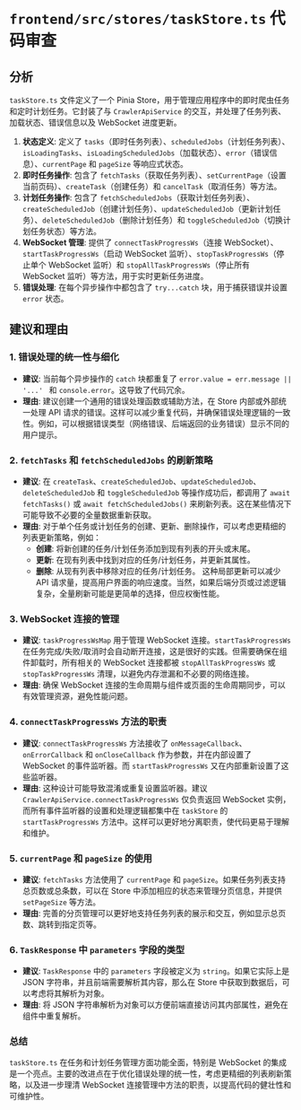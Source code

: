 # `frontend/src/stores/taskStore.ts` 代码审查

## 分析

`taskStore.ts` 文件定义了一个 Pinia Store，用于管理应用程序中的即时爬虫任务和定时计划任务。它封装了与 `CrawlerApiService` 的交互，并处理了任务列表、加载状态、错误信息以及 WebSocket 进度更新。

1.  **状态定义**: 定义了 `tasks`（即时任务列表）、`scheduledJobs`（计划任务列表）、`isLoadingTasks`、`isLoadingScheduledJobs`（加载状态）、`error`（错误信息）、`currentPage` 和 `pageSize` 等响应式状态。
2.  **即时任务操作**: 包含了 `fetchTasks`（获取任务列表）、`setCurrentPage`（设置当前页码）、`createTask`（创建任务）和 `cancelTask`（取消任务）等方法。
3.  **计划任务操作**: 包含了 `fetchScheduledJobs`（获取计划任务列表）、`createScheduledJob`（创建计划任务）、`updateScheduledJob`（更新计划任务）、`deleteScheduledJob`（删除计划任务）和 `toggleScheduledJob`（切换计划任务状态）等方法。
4.  **WebSocket 管理**: 提供了 `connectTaskProgressWs`（连接 WebSocket）、`startTaskProgressWs`（启动 WebSocket 监听）、`stopTaskProgressWs`（停止单个 WebSocket 监听）和 `stopAllTaskProgressWs`（停止所有 WebSocket 监听）等方法，用于实时更新任务进度。
5.  **错误处理**: 在每个异步操作中都包含了 `try...catch` 块，用于捕获错误并设置 `error` 状态。

## 建议和理由

### 1. 错误处理的统一性与细化

*   **建议**: 当前每个异步操作的 `catch` 块都重复了 `error.value = err.message || '...' ` 和 `console.error`。这导致了代码冗余。
*   **理由**: 建议创建一个通用的错误处理函数或辅助方法，在 Store 内部或外部统一处理 API 请求的错误。这样可以减少重复代码，并确保错误处理逻辑的一致性。例如，可以根据错误类型（网络错误、后端返回的业务错误）显示不同的用户提示。

### 2. `fetchTasks` 和 `fetchScheduledJobs` 的刷新策略

*   **建议**: 在 `createTask`、`createScheduledJob`、`updateScheduledJob`、`deleteScheduledJob` 和 `toggleScheduledJob` 等操作成功后，都调用了 `await fetchTasks()` 或 `await fetchScheduledJobs()` 来刷新列表。这在某些情况下可能导致不必要的全量数据重新获取。
*   **理由**: 对于单个任务或计划任务的创建、更新、删除操作，可以考虑更精细的列表更新策略，例如：
    *   **创建**: 将新创建的任务/计划任务添加到现有列表的开头或末尾。
    *   **更新**: 在现有列表中找到对应的任务/计划任务，并更新其属性。
    *   **删除**: 从现有列表中移除对应的任务/计划任务。
    这种局部更新可以减少 API 请求量，提高用户界面的响应速度。当然，如果后端分页或过滤逻辑复杂，全量刷新可能是更简单的选择，但应权衡性能。

### 3. WebSocket 连接的管理

*   **建议**: `taskProgressWsMap` 用于管理 WebSocket 连接。`startTaskProgressWs` 在任务完成/失败/取消时会自动断开连接，这是很好的实践。但需要确保在组件卸载时，所有相关的 WebSocket 连接都被 `stopAllTaskProgressWs` 或 `stopTaskProgressWs` 清理，以避免内存泄漏和不必要的网络连接。
*   **理由**: 确保 WebSocket 连接的生命周期与组件或页面的生命周期同步，可以有效管理资源，避免性能问题。

### 4. `connectTaskProgressWs` 方法的职责

*   **建议**: `connectTaskProgressWs` 方法接收了 `onMessageCallback`、`onErrorCallback` 和 `onCloseCallback` 作为参数，并在内部设置了 WebSocket 的事件监听器。而 `startTaskProgressWs` 又在内部重新设置了这些监听器。
*   **理由**: 这种设计可能导致混淆或重复设置监听器。建议 `CrawlerApiService.connectTaskProgressWs` 仅负责返回 WebSocket 实例，而所有事件监听器的设置和处理逻辑都集中在 `taskStore` 的 `startTaskProgressWs` 方法中。这样可以更好地分离职责，使代码更易于理解和维护。

### 5. `currentPage` 和 `pageSize` 的使用

*   **建议**: `fetchTasks` 方法使用了 `currentPage` 和 `pageSize`。如果任务列表支持总页数或总条数，可以在 Store 中添加相应的状态来管理分页信息，并提供 `setPageSize` 等方法。
*   **理由**: 完善的分页管理可以更好地支持任务列表的展示和交互，例如显示总页数、跳转到指定页等。

### 6. `TaskResponse` 中 `parameters` 字段的类型

*   **建议**: `TaskResponse` 中的 `parameters` 字段被定义为 `string`。如果它实际上是 JSON 字符串，并且前端需要解析其内容，那么在 Store 中获取到数据后，可以考虑将其解析为对象。
*   **理由**: 将 JSON 字符串解析为对象可以方便前端直接访问其内部属性，避免在组件中重复解析。

### 总结

`taskStore.ts` 在任务和计划任务管理方面功能全面，特别是 WebSocket 的集成是一个亮点。主要的改进点在于优化错误处理的统一性，考虑更精细的列表刷新策略，以及进一步理清 WebSocket 连接管理中方法的职责，以提高代码的健壮性和可维护性。
